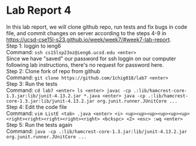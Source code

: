 # Lab Report 4
In this lab report, we will clone github repo, run tests and fix bugs in code file, and commit changes on server according to the steps 4-9 in <https://ucsd-cse15l-s23.github.io/week/week7/#week7-lab-report>. <br/>
Step 1: loggin to ieng6 <br/>
Command: ```ssh cs15lsp23oz@ieng6.ucsd.edu <enter>``` <br/>
Since we have "saved" our password for ssh loggin on our computer following lab instructions, there's no request for password here. <br/>
Step 2: Clone fork of repo from github <br/>
Command: ```git clone https://github.com/1chig018/lab7 <enter>``` <br/>
Step 3: Run the tests <br/>
Command: ```cd lab7 <enter> ls <enter> javac -cp .:lib/hamcrest-core-1.3.jar:lib/junit-4.13.2.jar *.java <enter> java -cp .:lib/hamcrest-core-1.3.jar:lib/junit-4.13.2.jar org.junit.runner.JUnitCore ...```<br/>
Step 4: Edit the code file <br/>
Command: ```vim ListE <tab> .java <enter> <i> <up><up><up><up><up><up> <right><right><right><right><right> <bckspc> <2> <esc> :wq <enter>```<br/>
Step 5: Run the tests again <br/>
Command: ```java -cp .:lib/hamcrest-core-1.3.jar:lib/junit-4.13.2.jar org.junit.runner.JUnitCore ...```<br/>
